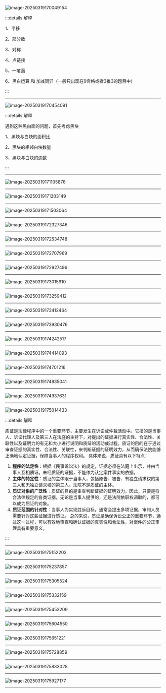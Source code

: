 ![image-20250319170049154](./assets/image-20250319170049154.png)

:::details 解释

1、平移

2、部分数

3、对称

4、点链接

5、一笔画

6、黑白运算 和 加减同异（一般只出现在9宫格或者3推3的题目中）

:::

---

![image-20250319170454091](./assets/image-20250319170454091.png)

:::details 解释

遇到这种黑白面的问题，首先考虑黑块

1、黑块与白块的面积比

2、黑块的相邻白块数量

3、黑块与白块的边数

:::

---

![image-20250319171105876](./assets/image-20250319171105876.png)

---

![image-20250319171203149](./assets/image-20250319171203149.png)

---

![image-20250319171503064](./assets/image-20250319171503064.png)

---

![image-20250319172327346](./assets/image-20250319172327346.png)

---

![image-20250319172534748](./assets/image-20250319172534748.png)

---

![image-20250319172707969](./assets/image-20250319172707969.png)

---

![image-20250319172927496](./assets/image-20250319172927496.png)

---

![image-20250319173015910](./assets/image-20250319173015910.png)

---

![image-20250319173259412](./assets/image-20250319173259412.png)

---

![image-20250319173412464](./assets/image-20250319173412464.png)

---

![image-20250319173930476](./assets/image-20250319173930476.png)

---

![image-20250319174242517](./assets/image-20250319174242517.png)

---

![image-20250319174414093](./assets/image-20250319174414093.png)

---

![image-20250319174701216](./assets/image-20250319174701216.png)

---

![image-20250319174835041](./assets/image-20250319174835041.png)

---

![image-20250319174937631](./assets/image-20250319174937631.png)

---

![image-20250319175014433](./assets/image-20250319175014433.png)

:::details 解释

质证是法律程序中的一个重要环节，主要发生在诉讼或仲裁活动中。它指的是当事人、诉讼代理人及第三人在法庭的主持下，对提出的证据进行真实性、合法性、关联性以及证明力的有无和大小进行说明和质辩的活动或过程。质证的目的在于通过审查证据的真实性、合法性、关联性，来判断证据的证明效力，从而确保法院能够正确地认定证据，保障当事人的程序权利。
具体来说，质证具有以下特点：
1. **程序的法定性**：根据《民事诉讼法》的规定，证据必须在法庭上出示，并由当事人互相质证。未经质证的证据，不能作为认定案件事实的依据。
2. **主体的特定性**：质证的主体限于当事人，包括原告、被告、有独立请求权的第三人和无独立请求权的第三人。法院不是质证的主体。
3. **质证对象的广泛性**：质证的目的是审查判断证据的证明效力，因此，只要是符合法律规定的各类证据，无论是当事人提供的，还是法院依职权调取的，都可以成为质证的对象。
4. **质证范围的针对性**：当事人为实现胜诉目标，通常会提出多项证据，审判人员需要针对这些证据进行质证。
总的来说，质证是确保诉讼公正的重要环节，通过这一过程，可以有效地审查和确认证据的真实性和合法性，对案件的公正审理具有重要意义。

:::

---

![image-20250319175152203](./assets/image-20250319175152203.png)

---

![image-20250319175237857](./assets/image-20250319175237857.png)

---

![image-20250319175305524](./assets/image-20250319175305524.png)

---

![image-20250319175332159](./assets/image-20250319175332159.png)

---

![image-20250319175453209](./assets/image-20250319175453209.png)

---

![image-20250319175604550](./assets/image-20250319175604550.png)

---

![image-20250319175651221](./assets/image-20250319175651221.png)

---

![image-20250319175728859](./assets/image-20250319175728859.png)

---

![image-20250319175833028](./assets/image-20250319175833028.png)

---

![image-20250319175927177](./assets/image-20250319175927177.png)

---

